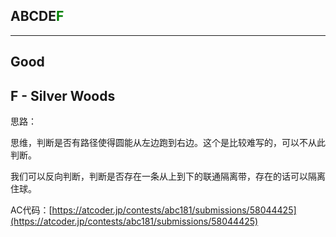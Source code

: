 ## ABCDE<font color=green>F</font>

---

## Good

## F - Silver Woods

思路：

思维，判断是否有路径使得圆能从左边跑到右边。这个是比较难写的，可以不从此判断。

我们可以反向判断，判断是否存在一条从上到下的联通隔离带，存在的话可以隔离住球。

AC代码：[https://atcoder.jp/contests/abc181/submissions/58044425](https://atcoder.jp/contests/abc181/submissions/58044425)